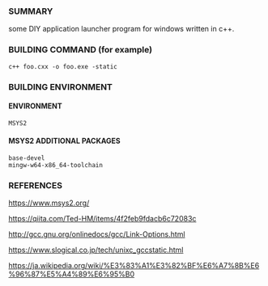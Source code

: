 ### SUMMARY

some DIY application launcher program for windows written in c++.

### BUILDING COMMAND (for example)

```
c++ foo.cxx -o foo.exe -static
```

### BUILDING ENVIRONMENT

#### ENVIRONMENT

```
MSYS2
```

#### MSYS2 ADDITIONAL PACKAGES

```
base-devel
mingw-w64-x86_64-toolchain
```

### REFERENCES

https://www.msys2.org/

https://qiita.com/Ted-HM/items/4f2feb9fdacb6c72083c

http://gcc.gnu.org/onlinedocs/gcc/Link-Options.html

https://www.slogical.co.jp/tech/unixc_gccstatic.html

https://ja.wikipedia.org/wiki/%E3%83%A1%E3%82%BF%E6%A7%8B%E6%96%87%E5%A4%89%E6%95%B0
